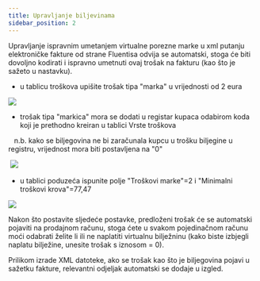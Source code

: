 ```yaml
---
title: Upravljanje biljevinama
sidebar_position: 2
---
```


Upravljanje ispravnim umetanjem virtualne porezne marke u xml putanju elektroničke fakture od strane Fluentisa odvija se automatski, stoga će biti dovoljno kodirati i ispravno umetnuti ovaj trošak na fakturu (kao što je sažeto u nastavku). 

- u tablicu troškova upišite trošak tipa "marka" u vrijednosti od 2 eura  

![](/img/it-it/finance-area/e-invoice/stamp-tax-management/image01.png)

- trošak tipa "markica" mora se dodati u registar kupaca odabirom koda koji je prethodno kreiran u tablici Vrste troškova 

   n.b. kako se biljegovina ne bi zaračunala kupcu u trošku biljegine u registru, vrijednost mora biti postavljena na "0" 

 ![](/img/it-it/finance-area/e-invoice/stamp-tax-management/image02.png)

- u tablici poduzeća ispunite polje "Troškovi marke"=2 i "Minimalni troškovi krova"=77,47

![](/img/it-it/finance-area/e-invoice/stamp-tax-management/image03.png)

Nakon što postavite sljedeće postavke, predloženi trošak će se automatski pojaviti na prodajnom računu, stoga ćete u svakom pojedinačnom računu moći odabrati želite li ili ne naplatiti virtualnu bilježninu (kako biste izbjegli naplatu bilježine, unesite trošak s iznosom = 0).

Prilikom izrade XML datoteke, ako se trošak kao što je biljegovina pojavi u sažetku fakture, relevantni odjeljak automatski se dodaje u izgled. 